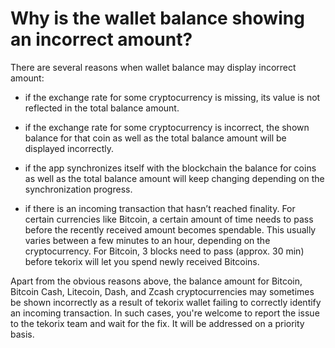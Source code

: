 # Why is the wallet balance showing an incorrect amount?

There are several reasons when wallet balance may display incorrect amount:

- if the exchange rate for some cryptocurrency is missing, its value is not reflected in the total balance amount.

- if the exchange rate for some cryptocurrency is incorrect, the shown balance for that coin as well as the total balance amount will be displayed incorrectly.

- if the app synchronizes itself with the blockchain the balance for coins as well as the total balance amount will keep changing depending on the synchronization progress.

- if there is an incoming transaction that hasn’t reached finality. For certain currencies like Bitcoin, a certain amount of time needs to pass before the recently received amount becomes spendable. This usually varies between a few minutes to an hour, depending on the cryptocurrency. For Bitcoin, 3 blocks need to pass (approx. 30 min) before tekorix will let you spend newly received Bitcoins.

Apart from the obvious reasons above, the balance amount for Bitcoin, Bitcoin Cash, Litecoin, Dash, and Zcash cryptocurrencies may sometimes be shown incorrectly as a result of tekorix wallet failing to correctly identify an incoming transaction. In such cases, you're welcome to report the issue to the tekorix team and wait for the fix. It will be addressed on a priority basis.
